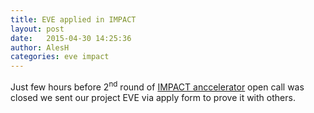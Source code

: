 ```yaml
---
title: EVE applied in IMPACT
layout: post
date:   2015-04-30 14:25:36
author: AlesH
categories: eve impact
---
```


Just few hours before 2<sup>nd</sup> round of [IMPACT anccelerator](http://www.impact-accelerator.com/)
open call was closed we sent our project EVE via apply form to prove it with others.